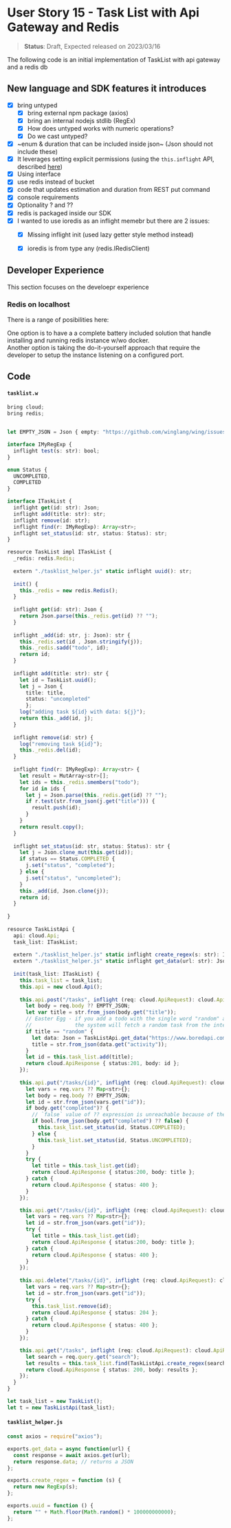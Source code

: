 # User Story 15 - Task List with Api Gateway and Redis

> **Status**: Draft, Expected released on 2023/03/16


The following code is an initial implementation of TaskList with api gateway and a redis db 

## New language and SDK features it introduces

- [x] bring untyped
  - [x] bring external npm package (axios)
  - [x] bring an internal nodejs stdlib (RegEx)
  - [x] How does untyped works with numeric operations?
  - [x] Do we cast untyped? 
- [x] ~enum & duration that can be included inside json~ (Json should not include these) 
- [x] It leverages setting explicit permissions (using the `this.inflight` API, described [here](https://github.com/winglang/wing/pull/1610))
- [x] Using interface 
- [x] use redis instead of bucket
- [x] code that updates estimation and duration from REST put command
- [x] console requirements
- [x] Optionality ? and ??
- [x] redis is packaged inside our SDK
- [x] I wanted to use ioredis as an inflight memebr but there are 2 issues:
  - [x] Missing inflight init (used lazy getter style method instead) 
  - [x] ioredis is from type any (redis.IRedisClient) 


## Developer Experience

This section focuses on the develoepr experience 

### Redis on localhost 

There is a range of posibilities here:

One option is to have a a complete battery included solution that handle installing and running redis instance w/wo docker.<br/>
Another option is taking the do-it-yourself approach that require the developer to setup the instance listening on a configured port.

## Code 
#### `tasklist.w`
```ts (wing)
bring cloud;
bring redis;


let EMPTY_JSON = Json { empty: "https://github.com/winglang/wing/issues/1947" };

interface IMyRegExp {
  inflight test(s: str): bool;
}

enum Status {
  UNCOMPLETED,
  COMPLETED
}

interface ITaskList {
  inflight get(id: str): Json;
  inflight add(title: str): str;
  inflight remove(id: str); 
  inflight find(r: IMyRegExp): Array<str>;
  inflight set_status(id: str, status: Status): str;
}

resource TaskList impl ITaskList {
  _redis: redis.Redis;
  
  extern "./tasklist_helper.js" static inflight uuid(): str; 
  
  init() {
    this._redis = new redis.Redis();
  }
  
  inflight get(id: str): Json {
    return Json.parse(this._redis.get(id) ?? "");
  }
  
  inflight _add(id: str, j: Json): str {
    this._redis.set(id , Json.stringify(j));
    this._redis.sadd("todo", id);
    return id;
  } 
    
  inflight add(title: str): str {
    let id = TaskList.uuid();
    let j = Json { 
      title: title, 
      status: "uncompleted"
      };
    log("adding task ${id} with data: ${j}"); 
    return this._add(id, j);
  }
      
  inflight remove(id: str) {
    log("removing task ${id}");
    this._redis.del(id);
  }
      
  inflight find(r: IMyRegExp): Array<str> { 
    let result = MutArray<str>[]; 
    let ids = this._redis.smembers("todo");
    for id in ids {
      let j = Json.parse(this._redis.get(id) ?? "");
      if r.test(str.from_json(j.get("title"))) {
        result.push(id);
      }
    }
    return result.copy();
  }
      
  inflight set_status(id: str, status: Status): str {
    let j = Json.clone_mut(this.get(id));
    if status == Status.COMPLETED {
      j.set("status", "completed");
    } else {
      j.set("status", "uncompleted");
    }
    this._add(id, Json.clone(j));
    return id;
  }
        
}
      
resource TaskListApi {
  api: cloud.Api;
  task_list: ITaskList;
        
  extern "./tasklist_helper.js" static inflight create_regex(s: str): IMyRegExp;
  extern "./tasklist_helper.js" static inflight get_data(url: str): Json;
        
  init(task_list: ITaskList) {
    this.task_list = task_list;
    this.api = new cloud.Api();
        
    this.api.post("/tasks", inflight (req: cloud.ApiRequest): cloud.ApiResponse => {
      let body = req.body ?? EMPTY_JSON;
      let var title = str.from_json(body.get("title"));
      // Easter Egg - if you add a todo with the single word "random" as the title, 
      //              the system will fetch a random task from the internet
      if title == "random" {
        let data: Json = TaskListApi.get_data("https://www.boredapi.com/api/activity");
        title = str.from_json(data.get("activity")); 
      } 
      let id = this.task_list.add(title);
      return cloud.ApiResponse { status:201, body: id };
    });
        
    this.api.put("/tasks/{id}", inflight (req: cloud.ApiRequest): cloud.ApiResponse => {
      let vars = req.vars ?? Map<str>{};
      let body = req.body ?? EMPTY_JSON;
      let id = str.from_json(vars.get("id"));
      if body.get("completed")? {
        // `false` value of ?? expression is unreachable because of the above if statement
        if bool.from_json(body.get("completed") ?? false) {
          this.task_list.set_status(id, Status.COMPLETED);
        } else {
          this.task_list.set_status(id, Status.UNCOMPLETED);
        }      
      }
      try {
        let title = this.task_list.get(id);
        return cloud.ApiResponse { status:200, body: title };
      } catch {
        return cloud.ApiResponse { status: 400 };
      }
    });

    this.api.get("/tasks/{id}", inflight (req: cloud.ApiRequest): cloud.ApiResponse => {
      let vars = req.vars ?? Map<str>{};
      let id = str.from_json(vars.get("id"));
      try {
        let title = this.task_list.get(id);
        return cloud.ApiResponse { status:200, body: title };
      } catch {
        return cloud.ApiResponse { status: 400 };
      }
    });
    
    this.api.delete("/tasks/{id}", inflight (req: cloud.ApiRequest): cloud.ApiResponse => {
      let vars = req.vars ?? Map<str>{};
      let id = str.from_json(vars.get("id"));
      try {
        this.task_list.remove(id);
        return cloud.ApiResponse { status: 204 };
      } catch {
        return cloud.ApiResponse { status: 400 };
      }
    });

    this.api.get("/tasks", inflight (req: cloud.ApiRequest): cloud.ApiResponse => {
      let search = req.query.get("search");
      let results = this.task_list.find(TaskListApi.create_regex(search));
      return cloud.ApiResponse { status: 200, body: results };
    });
  }
}

let task_list = new TaskList();
let t = new TaskListApi(task_list);
```
#### `tasklist_helper.js`

```js
const axios = require("axios");

exports.get_data = async function(url) {
  const response = await axios.get(url);
  return response.data; // returns a JSON
};

exports.create_regex = function (s) {
  return new RegExp(s);
};

exports.uuid = function () {
  return "" + Math.floor(Math.random() * 100000000000);
};
```
